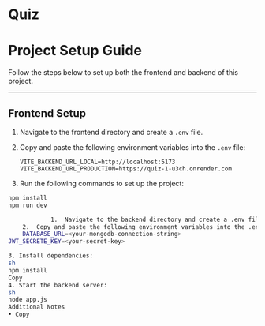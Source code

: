 # Quiz
# **Project Setup Guide**

Follow the steps below to set up both the frontend and backend of this project.

---

## **Frontend Setup**

1. Navigate to the frontend directory and create a `.env` file.
2. Copy and paste the following environment variables into the `.env` file:

   ```env
   VITE_BACKEND_URL_LOCAL=http://localhost:5173
   VITE_BACKEND_URL_PRODUCTION=https://quiz-1-u3ch.onrender.com
3. Run the following commands to set up the project:

```sh
npm install
npm run dev

        	1.	Navigate to the backend directory and create a .env file.
	2.	Copy and paste the following environment variables into the .env file:
    DATABASE_URL=<your-mongodb-connection-string>
JWT_SECRETE_KEY=<your-secret-key>

3. Install dependencies:
sh
npm install
Copy
4. Start the backend server:
sh
node app.js
Additional Notes
• Сору